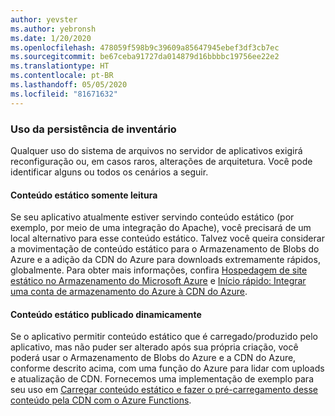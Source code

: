 ```yaml
---
author: yevster
ms.author: yebronsh
ms.date: 1/20/2020
ms.openlocfilehash: 478059f598b9c39609a85647945ebef3df3cb7ec
ms.sourcegitcommit: be67ceba91727da014879d16bbbbc19756ee22e2
ms.translationtype: HT
ms.contentlocale: pt-BR
ms.lasthandoff: 05/05/2020
ms.locfileid: "81671632"
---
```

### <a name="inventory-persistence-usage"></a>Uso da persistência de inventário

Qualquer uso do sistema de arquivos no servidor de aplicativos exigirá reconfiguração ou, em casos raros, alterações de arquitetura. Você pode identificar alguns ou todos os cenários a seguir.

#### <a name="read-only-static-content"></a>Conteúdo estático somente leitura

Se seu aplicativo atualmente estiver servindo conteúdo estático (por exemplo, por meio de uma integração do Apache), você precisará de um local alternativo para esse conteúdo estático. Talvez você queira considerar a movimentação de conteúdo estático para o Armazenamento de Blobs do Azure e a adição da CDN do Azure para downloads extremamente rápidos, globalmente. Para obter mais informações, confira [Hospedagem de site estático no Armazenamento do Microsoft Azure](/azure/storage/blobs/storage-blob-static-website) e [Início rápido: Integrar uma conta de armazenamento do Azure à CDN do Azure](/azure/cdn/cdn-create-a-storage-account-with-cdn#enable-azure-cdn-for-the-storage-account).

#### <a name="dynamically-published-static-content"></a>Conteúdo estático publicado dinamicamente

Se o aplicativo permitir conteúdo estático que é carregado/produzido pelo aplicativo, mas não puder ser alterado após sua própria criação, você poderá usar o Armazenamento de Blobs do Azure e a CDN do Azure, conforme descrito acima, com uma função do Azure para lidar com uploads e atualização de CDN. Fornecemos uma implementação de exemplo para seu uso em [Carregar conteúdo estático e fazer o pré-carregamento desse conteúdo pela CDN com o Azure Functions](https://github.com/Azure-Samples/functions-java-push-static-contents-to-cdn).
